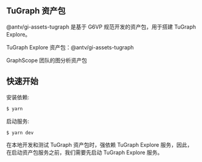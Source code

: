 ## TuGraph 资产包

@antv/gi-assets-tugraph 是基于 G6VP 规范开发的资产包，用于搭建 TuGraph Explore。

TuGraph Explore 资产包：@antv/gi-assets-tugraph

GraphScope 团队的图分析资产包

## 快速开始

安装依赖:

```bash
$ yarn
```

启动服务:

```bash
$ yarn dev
```

在本地开发和测试 TuGraph 资产包时，强依赖 TuGraph Explore 服务，因此，在启动资产包服务之前，我们需要先启动 TuGraph Explore 服务。
